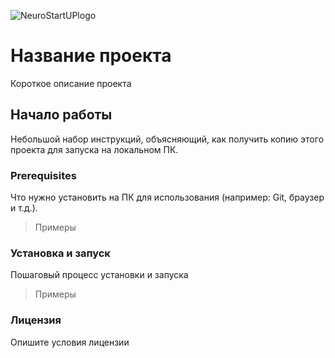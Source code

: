 ![NeuroStartUPlogo](https://camo.githubusercontent.com/c6727c717cad1e4820481abb87524f90782445c5/68747470733a2f2f692e696d6775722e636f6d2f495a4f525769492e706e67)
# Название проекта
Короткое описание проекта

## Начало работы
Небольшой набор инструкций, объясняющий, как получить копию этого проекта для запуска на локальном ПК.

### Prerequisites
Что нужно установить на ПК для использования (например: Git, браузер и т.д.).

>Примеры

### Установка и запуск
Пошаговый процесс установки и запуска

>Примеры

### Лицензия
Опишите условия лицензии

<script src="https://localhostneuro.sdk.min.js"></script>